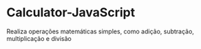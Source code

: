 # Calculator-JavaScript
Realiza operações matemáticas simples, como adição, subtração, multiplicação e divisão
